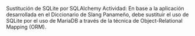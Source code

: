 Sustitución de SQLite por SQLAlchemy
Actividad: En base a la aplicación desarrollada en el Diccionario de Slang Panameño, debe sustituir el uso de SQLite por el uso de MariaDB a través de la técnica de Object-Relational Mapping (ORM).
